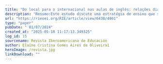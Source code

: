 ```yaml
---
title: "Do local para o internacional nas aulas de inglês: relações dialógicas entre a paisagem linguística e o ensino da línguaem uma escola profissional de nível médio"
description: "Resumo:Este estudo discute uma estratégia de ensino que se utiliza da paisagem linguística para promover o ensino de inglês em uma escola profissional de nível médio. No âmbito de uma experiência de ensino realizada em 2022, foi ministrada uma aula com os objetivos de identificar o vocabulário utilizado em 4 imagens e perceber a relação das imagens com o consumo de fast food. A aula foi ministrada para uma turma do terceiro ano do curso técnico de Nutrição e Dietética e se utilizou de 1 imagem da fachada de uma lanchonete e 3 imagens de anúncios publicitários de estabelecimentos comerciais locais, presentes na cidade dos estudantes. Neste artigo, a aula ministrada é descrita, salientando a paisagem linguística utilizada. Além disso, as respostas de 10 estudantes a uma entrevista semiestruturada sobre o consumo de fast food são analisadas à luz da perspectiva de língua do Círculo de Bakhtin. A análise do corpus revelou que os estudantes se posicionam de modo a evitar o consumo de fast food, em relação dialógica com conhecimentos/conteúdos e com a experiência de ensino/professora. Conclui-se que a utilização da paisagem linguística na aula de inglês pode contribuir para a aprendizagem da língua enquanto prática social."
url: "https://rieoei.org/RIE/article/view/6438/4861"
type: "paper"
pubDate: " 01/07/2024"
created_at: "2025-05-18 11:17:13.349325"
log_id: 15
sourcename: Revista Iberoamericana de Educación
author: Elaine Cristina Gomes Aires de Oliveira1
heroImage: /revista.jpg
linkDownload: ""
---
```



